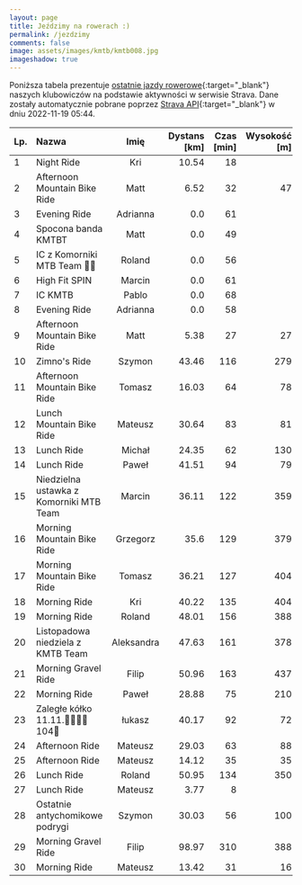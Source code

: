 ```yaml
---
layout: page
title: Jeździmy na rowerach :)
permalink: /jezdzimy
comments: false
image: assets/images/kmtb/kmtb008.jpg
imageshadow: true
---
```


Poniższa tabela prezentuje [ostatnie jazdy rowerowe](https://www.strava.com/clubs/336381){:target="_blank"} naszych klubowiczów na podstawie aktywności w serwisie Strava. Dane zostały automatycznie pobrane poprzez [Strava API](https://developers.strava.com/docs/reference/#api-Clubs-getClubActivitiesById){:target="_blank"} w dniu 2022-11-19 05:44.

Lp. | Nazwa | Imię | Dystans [km] | Czas [min] | Wysokość [m]
:--- | :--- | :---: | ---: | ---: | ---:
1|Night Ride|Kri|10.54|18|
2|Afternoon Mountain Bike Ride|Matt|6.52|32|47
3|Evening Ride|Adrianna|0.0|61|
4|Spocona banda KMTBT|Matt|0.0|49|
5|IC z Komorniki MTB Team 🥵😄|Roland|0.0|56|
6|High Fit SPIN|Marcin|0.0|61|
7|IC KMTB|Pablo|0.0|68|
8|Evening Ride|Adrianna|0.0|58|
9|Afternoon Mountain Bike Ride|Matt|5.38|27|27
10|Zimno's Ride|Szymon|43.46|116|279
11|Afternoon Mountain Bike Ride|Tomasz|16.03|64|78
12|Lunch Mountain Bike Ride|Mateusz|30.64|83|81
13|Lunch Ride|Michał|24.35|62|130
14|Lunch Ride|Paweł|41.51|94|79
15|Niedzielna ustawka z Komorniki MTB Team|Marcin|36.11|122|359
16|Morning Mountain Bike Ride|Grzegorz|35.6|129|379
17|Morning Mountain Bike Ride|Tomasz|36.21|127|404
18|Morning Ride|Kri|40.22|135|404
19|Morning Ride|Roland|48.01|156|388
20|Listopadowa niedziela z KMTB Team|Aleksandra|47.63|161|378
21|Morning Gravel Ride|Filip|50.96|163|437
22|Morning Ride|Paweł|28.88|75|210
23|Zaległe kółko 11.11.🚴🏁🇵🇱104🗽|łukasz|40.17|92|72
24|Afternoon Ride|Mateusz|29.03|63|88
25|Afternoon Ride|Mateusz|14.12|35|35
26|Lunch Ride|Roland|50.95|134|350
27|Lunch Ride|Mateusz|3.77|8|
28|Ostatnie antychomikowe podrygi|Szymon|30.03|56|100
29|Morning Gravel Ride|Filip|98.97|310|388
30|Morning Ride|Mateusz|13.42|31|16
